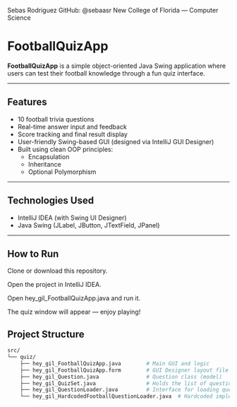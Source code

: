 Sebas Rodriguez
GitHub: @sebaasr
New College of Florida — Computer Science

#  FootballQuizApp

**FootballQuizApp** is a simple object-oriented Java Swing application where users can test their football knowledge through a fun quiz interface.

---

##  Features

- 10 football trivia questions
- Real-time answer input and feedback
- Score tracking and final result display
- User-friendly Swing-based GUI (designed via IntelliJ GUI Designer)
- Built using clean OOP principles:
  - Encapsulation
  - Inheritance
  - Optional Polymorphism

---

##  Technologies Used

- IntelliJ IDEA (with Swing UI Designer)
- Java Swing (JLabel, JButton, JTextField, JPanel)

---
## How to Run
Clone or download this repository.

Open the project in IntelliJ IDEA.

Open hey_gil_FootballQuizApp.java and run it.

The quiz window will appear — enjoy playing!


##  Project Structure

```bash
src/
└── quiz/
    ├── hey_gil_FootballQuizApp.java        # Main GUI and logic
    ├── hey_gil_FootballQuizApp.form        # GUI Designer layout file
    ├── hey_gil_Question.java               # Question class (model)
    ├── hey_gil_QuizSet.java                # Holds the list of questions
    ├── hey_gil_QuestionLoader.java         # Interface for loading questions
    └── hey_gil_HardcodedFootballQuestionLoader.java  # Hardcoded implementation



